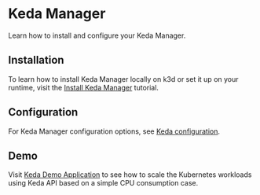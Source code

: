 # Keda Manager

Learn how to install and configure your Keda Manager.

## Installation

To learn how to install Keda Manager locally on k3d or set it up on your runtime, visit the [Install Keda Manager](keda-installation.md) tutorial.

## Configuration

For Keda Manager configuration options, see [Keda configuration](keda-configuration.md).

## Demo 

Visit [Keda Demo Application](keda-demo-application.md) to see how to scale the Kubernetes workloads using Keda API based on a simple CPU consumption case.
